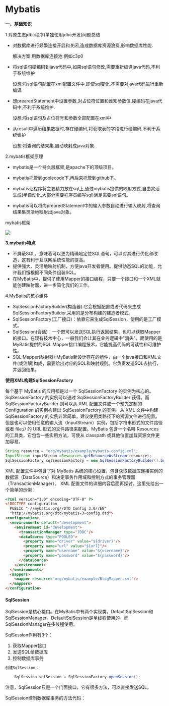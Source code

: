 # Mybatis

**一、基础知识**

1.对原生态jdbc程序(单独使用jdbc开发)问题总结

- 对数据库进行频繁连接开启和关闭,造成数据库资源浪费,影响数据库性能.

  解决方案:用数据库连接池.例如c3p0

- 将sql语句硬编码到java代码中,如果sql语句修改,需要重新编译java代码,不利于系统维护

  设想:将sql语句配置在xml配置文件中.即使sql变化,不需要对java代码进行重新编译

- 想prearedStatement中设置参数,对占位符位置和谁知参数值,硬编码在java代码中,不利于系统维护.

  设想:将sql语句及占位符号和参数全部配置在xml中

- 从result中遍历结果数据时,存在硬编码,将获取表的字段进行硬编码,不利于系统维护

  设想:将查询的结果集,自动映射成java对象.

2.mybatis框架原理

- mybatis是一个持久层框架,是apache下的顶级项目。

- mybatis托管到goolecode下,再后来托管到github下。

- mybatis让程序将主要精力放在sql上,通过mybatis提供的映射方式,自由灵活生成(半自动化,大部分需要程序员编写sql)满足需要sql语句。

- mybatis可以将向prearedStatement中的输入参数自动进行输入映射,将查询结果集灵活地映射出java对象。

mybatis框架

![](http://ww1.sinaimg.cn/large/005WjvZYly1g1jqsqd4dfj30m50nxmzz.jpg)

**3.mybatis特点**

- 不屏蔽SQL，意味着可以更为精确地定位SQL语句，可以对其进行优化和改造，这有利于互联网系统性能的提高。
- 提供强大、灵活地映射机制，方便java开发者使用。提供动态SQL的功能，允许我们饿根据不同条件组装SQL。
- 在MyBatis中，提供了使用Mapper的接口编程，只要一个接口和一个XML就能创建映射器，进一步简化我们的工作。

4.MyBatis的核心组件

- SqlSessionFactoryBuilder(构造器):它会根据配置或者代码来生成SqlSessionFactoryBuilder,采用的是分布构建的建造者模式。
- SqlSessionFactory(工厂接口)：依靠它来生成SqlSession，使用的是工厂模式。
- SqlSession(会话)：一个既可以发送SQL执行返回结果，也可以获取Mapper的接口。在现有技术中心，一般我们会让其在业务逻辑中"消失"，而使用的是MyBatis提供的SQL Mapper接口编程技术，它能提高代码的可读性和可维护性。
- SQL Mapper(映射器):MyBatis新设计存在的组件，由一个java接口和XML文件(或注解)构成，需要给出对应的SQL和映射规则。它负责发送SQL去执行，并返回结果。

**使用XML构建SqlSessionFactory**

每个基于 MyBatis 的应用都是以一个 SqlSessionFactory 的实例为核心的。SqlSessionFactory 的实例可以通过 SqlSessionFactoryBuilder 获得。而 SqlSessionFactoryBuilder 则可以从 XML 配置文件或一个预先定制的 Configuration 的实例构建出 SqlSessionFactory 的实例。从 XML 文件中构建 SqlSessionFactory 的实例非常简单，建议使用类路径下的资源文件进行配置。 但是也可以使用任意的输入流（InputStream）实例，包括字符串形式的文件路径或者 file:// 的 URL 形式的文件路径来配置。MyBatis 包含一个名叫 Resources 的工具类，它包含一些实用方法，可使从 classpath 或其他位置加载资源文件更加容易。

```java
String resource = "org/mybatis/example/mybatis-config.xml";
InputStream inputStream =Resources.getResourceAsStream(resource);
SqlSessionFactory sqlSessionFactory = new SqlSessionFactoryBuilder().build(inputStream);
```

XML 配置文件中包含了对 MyBatis 系统的核心设置，包含获取数据库连接实例的数据源（DataSource）和决定事务作用域和控制方式的事务管理器（TransactionManager）。 XML 配置文件的详细内容后面再探讨，这里先给出一个简单的示例：

```html
<?xml version="1.0" encoding="UTF-8" ?>
<!DOCTYPE configuration
  PUBLIC "-//mybatis.org//DTD Config 3.0//EN"
  "http://mybatis.org/dtd/mybatis-3-config.dtd">
<configuration>
  <environments default="development">
    <environment id="development">
      <transactionManager type="JDBC"/>
      <dataSource type="POOLED">
        <property name="driver" value="${driver}"/>
        <property name="url" value="${url}"/>
        <property name="username" value="${username}"/>
        <property name="password" value="${password}"/>
      </dataSource>
    </environment>
  </environments>
  <mappers>
    <mapper resource="org/mybatis/example/BlogMapper.xml"/>
  </mappers>
</configuration>
```

#### SqlSession

SqlSession是核心接口。在MyBatis中有两个实现类，DefaultSqlSession和SqlSessionManager。DefaultSqlSession是单线程使用的，而SqlSessionManager在多线程使用。

SqlSession作用有3个：

1. 获取Mapper接口
2. 发送SQL给数据库
3. 控制数据库事务

```java
创建SqlSession：

    SqlSession sqlSession = SqlSessionFactory.openSession();

```

注意，SqlSession只是一个门面接口，它有很多方法，可以直接发送SQL。

SqlSession控制数据库事务的方法代码：

